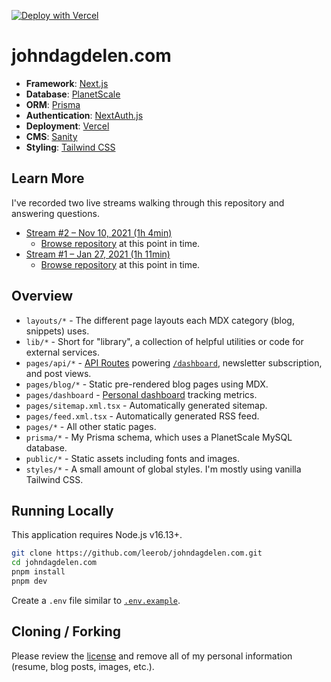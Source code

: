 [![Deploy with Vercel](https://vercel.com/button)](https://vercel.com/new/clone?repository-url=https%3A%2F%2Fgithub.com%2Fleerob%2Fjohndagdelen.com&env=NEXT_PUBLIC_SANITY_PROJECT_ID,NEXT_PUBLIC_SANITY_DATASET,SANITY_API_TOKEN,SANITY_PREVIEW_SECRET,SANITY_STUDIO_REVALIDATE_SECRET&envDescription=These%20values%20are%20needed%20to%20connect%20to%20Sanity%20and%20fetch%20content%20for%20blog%20posts.)

# johndagdelen.com

- **Framework**: [Next.js](https://nextjs.org/)
- **Database**: [PlanetScale](https://planetscale.com)
- **ORM**: [Prisma](https://prisma.io/)
- **Authentication**: [NextAuth.js](https://next-auth.js.org/)
- **Deployment**: [Vercel](https://vercel.com)
- **CMS**: [Sanity](https://www.sanity.io/)
- **Styling**: [Tailwind CSS](https://tailwindcss.com/)

## Learn More

I've recorded two live streams walking through this repository and answering questions.

- [Stream #2 – Nov 10, 2021 (1h 4min)](https://www.youtube.com/watch?v=WZZFW5xDjJ4)
  - [Browse repository](https://github.com/leerob/johndagdelen.com/tree/747479118497d31433cb78ced5c1628ed5d1583b) at this point in time.
- [Stream #1 – Jan 27, 2021 (1h 11min)](https://www.youtube.com/watch?v=xXQsF0q8KUg)
  - [Browse repository](https://github.com/leerob/johndagdelen.com/tree/568df6d056a4f7ea6f10fab07786c8ec6cbbddde) at this point in time.

## Overview

- `layouts/*` - The different page layouts each MDX category (blog, snippets) uses.
- `lib/*` - Short for "library", a collection of helpful utilities or code for external services.
- `pages/api/*` - [API Routes](https://nextjs.org/docs/api-routes/introduction) powering [`/dashboard`](https://johndagdelen.com/dashboard), newsletter subscription, and post views.
- `pages/blog/*` - Static pre-rendered blog pages using MDX.
- `pages/dashboard` - [Personal dashboard](https://johndagdelen.com/dashboard) tracking metrics.
- `pages/sitemap.xml.tsx` - Automatically generated sitemap.
- `pages/feed.xml.tsx` - Automatically generated RSS feed.
- `pages/*` - All other static pages.
- `prisma/*` - My Prisma schema, which uses a PlanetScale MySQL database.
- `public/*` - Static assets including fonts and images.
- `styles/*` - A small amount of global styles. I'm mostly using vanilla Tailwind CSS.

## Running Locally

This application requires Node.js v16.13+.

```bash
git clone https://github.com/leerob/johndagdelen.com.git
cd johndagdelen.com
pnpm install
pnpm dev
```

Create a `.env` file similar to [`.env.example`](https://github.com/leerob/johndagdelen.com/blob/main/.env.example).

## Cloning / Forking

Please review the [license](https://github.com/leerob/johndagdelen.com/blob/main/LICENSE.txt) and remove all of my personal information (resume, blog posts, images, etc.).

